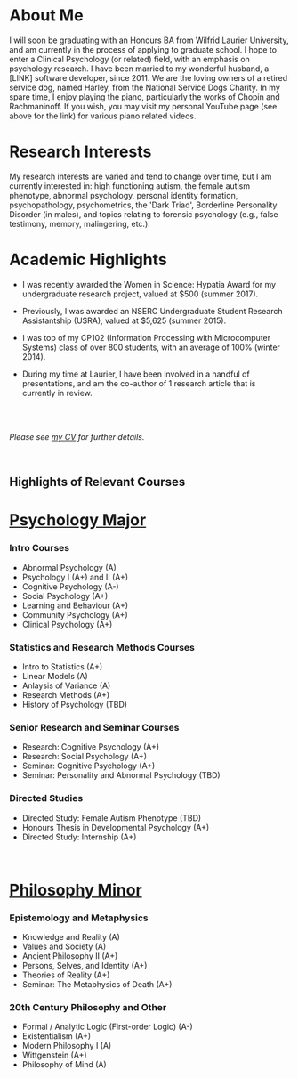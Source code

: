 # About Me

I will soon be graduating with an Honours BA from Wilfrid Laurier University, and am currently in the process of applying to graduate school. I hope to enter a Clinical Psychology (or related) field, with an emphasis on psychology research. I have been married to my wonderful husband, a [LINK] software developer, since 2011. We are the loving owners of a retired service dog, named Harley, from the National Service Dogs Charity. In my spare time, I enjoy playing the piano, particularly the works of Chopin and Rachmaninoff. If you wish, you may visit my personal YouTube page (see above for the link) for various piano related videos.  <br/>


# Research Interests

My research interests are varied and tend to change over time, but I am currently interested in: high functioning autism, the female autism phenotype, abnormal psychology, personal identity formation, psychopathology, psychometrics, the 'Dark Triad', Borderline Personality Disorder (in males), and topics relating to forensic psychology (e.g., false testimony, memory, malingering, etc.). <br/>


# Academic Highlights

 - I was recently awarded the Women in Science: Hypatia Award for my undergraduate research project, valued at $500 (summer 2017). 

 - Previously, I was awarded an NSERC Undergraduate Student Research Assistantship (USRA), valued at $5,625 (summer 2015).

 - I was top of my CP102 (Information Processing with Microcomputer Systems) class of over 800 students, with an average of 100% (winter 2014). 

 - During my time at Laurier, I have been involved in a handful of presentations, and am the co-author of 1 research article that is currently in review. 

 <br/> <br/>

*Please see [my CV](#) for further details.* 

<br/>


## Highlights of Relevant Courses


# <u>Psychology Major</u>

### Intro Courses

 - Abnormal Psychology (A)
 - Psychology I (A+) and II (A+)
 - Cognitive Psychology (A-)
 - Social Psychology (A+)
 - Learning and Behaviour (A+)
 - Community Psychology (A+)
 - Clinical Psychology (A+)

### Statistics and Research Methods Courses

 - Intro to Statistics (A+)
 - Linear Models (A)
 - Anlaysis of Variance (A)
 - Research Methods (A+)
 - History of Psychology (TBD)

### Senior Research and Seminar Courses

 - Research: Cognitive Psychology (A+)
 - Research: Social Psychology (A+)
 - Seminar: Cognitive Psychology (A+)
 - Seminar: Personality and Abnormal Psychology (TBD)

### Directed Studies

 - Directed Study: Female Autism Phenotype (TBD)
 - Honours Thesis in Developmental Psychology (A+)
 - Directed Study: Internship (A+)

<br/>

# <u> Philosophy Minor </u>

### Epistemology and Metaphysics

 - Knowledge and Reality (A)
 - Values and Society (A)
 - Ancient Philosophy II (A+)
 - Persons, Selves, and Identity (A+)
 - Theories of Reality (A+)
 - Seminar: The Metaphysics of Death (A+)

### 20th Century Philosophy and Other

 - Formal / Analytic Logic (First-order Logic) (A-)
 - Existentialism (A+)
 - Modern Philosophy I (A)
 - Wittgenstein (A+)
 - Philosophy of Mind (A)